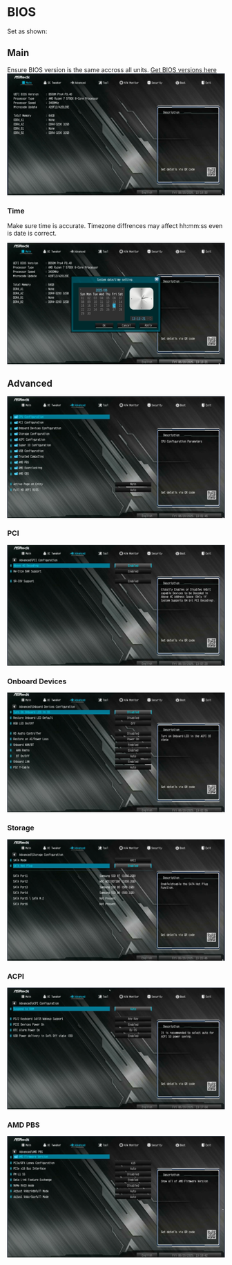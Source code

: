 # BIOS

Set as shown:

## Main
Ensure BIOS version is the same accross all units.
[Get BIOS versions here](https://www.asrock.com/mb/AMD/B550M%20Pro4/index.asp#BIOS)
![Screenshot](./images/Main.png)

### Time

Make sure time is accurate. Timezone diffrences may affect hh:mm:ss even is date is correct.

![Screenshot](./images/Time.png)

## Advanced

![Screenshot](./images/Advanced.png)

### PCI

![Screenshot](./images/Advanced-PCI.png)

### Onboard Devices

![Screenshot](./images/Advanced-Onboard_Devices.png)

### Storage

![Screenshot](./images/Advanced-Storage.png)

### ACPI

![Screenshot](./images/Advanced-ACPI.png)

### AMD PBS

![Screenshot](./images/Advanced-AMD_PBS.png)
